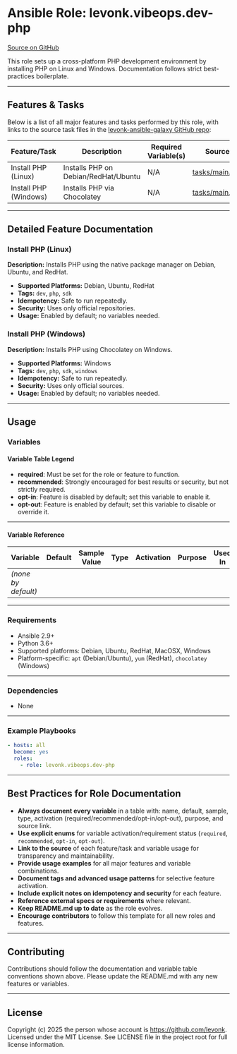 # Ansible Role: levonk.vibeops.dev-php

[Source on GitHub](https://github.com/levonk/levonk-ansible-galaxy/tree/main/levonk/vibeops/roles/dev-php)

This role sets up a cross-platform PHP development environment by installing PHP on Linux and Windows. Documentation follows strict best-practices boilerplate.

---

## Features & Tasks

Below is a list of all major features and tasks performed by this role, with links to the source task files in the [levonk-ansible-galaxy GitHub repo](https://github.com/levonk/levonk-ansible-galaxy/tree/main/levonk/vibeops/roles/dev-php/tasks):

| Feature/Task                | Description                          | Required Variable(s) | Source |
|-----------------------------|--------------------------------------|----------------------|--------|
| Install PHP (Linux)         | Installs PHP on Debian/RedHat/Ubuntu | N/A                 | [tasks/main.yml](tasks/main.yml) |
| Install PHP (Windows)       | Installs PHP via Chocolatey          | N/A                 | [tasks/main.yml](tasks/main.yml) |

---

## Detailed Feature Documentation

### Install PHP (Linux)
**Description:** Installs PHP using the native package manager on Debian, Ubuntu, and RedHat.
- **Supported Platforms:** Debian, Ubuntu, RedHat
- **Tags:** `dev`, `php`, `sdk`
- **Idempotency:** Safe to run repeatedly.
- **Security:** Uses only official repositories.
- **Usage:** Enabled by default; no variables needed.

### Install PHP (Windows)
**Description:** Installs PHP using Chocolatey on Windows.
- **Supported Platforms:** Windows
- **Tags:** `dev`, `php`, `sdk`, `windows`
- **Idempotency:** Safe to run repeatedly.
- **Security:** Uses only official sources.
- **Usage:** Enabled by default; no variables needed.

---

## Usage

### Variables

#### Variable Table Legend
- **required**: Must be set for the role or feature to function.
- **recommended**: Strongly encouraged for best results or security, but not strictly required.
- **opt-in**: Feature is disabled by default; set this variable to enable it.
- **opt-out**: Feature is enabled by default; set this variable to disable or override it.

---

#### Variable Reference

| Variable | Default | Sample Value | Type | Activation | Purpose | Used In |
|----------|---------|--------------|------|------------|---------|---------|
| *(none by default)* |         |              |      |            |         |         |

---

### Requirements
- Ansible 2.9+
- Python 3.6+
- Supported platforms: Debian, Ubuntu, RedHat, MacOSX, Windows
- Platform-specific: `apt` (Debian/Ubuntu), `yum` (RedHat), `chocolatey` (Windows)

---

### Dependencies
- None

---

### Example Playbooks
```yaml
- hosts: all
  become: yes
  roles:
    - role: levonk.vibeops.dev-php
```

---

## Best Practices for Role Documentation

- **Always document every variable** in a table with: name, default, sample, type, activation (required/recommended/opt-in/opt-out), purpose, and source link.
- **Use explicit enums** for variable activation/requirement status (`required`, `recommended`, `opt-in`, `opt-out`).
- **Link to the source** of each feature/task and variable usage for transparency and maintainability.
- **Provide usage examples** for all major features and variable combinations.
- **Document tags and advanced usage patterns** for selective feature activation.
- **Include explicit notes on idempotency and security** for each feature.
- **Reference external specs or requirements** where relevant.
- **Keep README.md up to date** as the role evolves.
- **Encourage contributors** to follow this template for all new roles and features.

---

## Contributing

Contributions should follow the documentation and variable table conventions shown above. Please update the README.md with any new features or variables.

---

## License

Copyright (c) 2025 the person whose account is https://github.com/levonk. Licensed under the MIT License. See LICENSE file in the project root for full license information.
